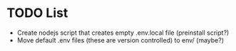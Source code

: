 # TODO List

- Create nodejs script that creates empty .env.local file (preinstall script?)
- Move default .env files (these are version controlled) to env/ (maybe?)
